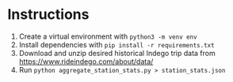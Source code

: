 # Instructions

1.  Create a virtual environment with `python3 -m venv env`
2.  Install dependencies with `pip install -r requirements.txt`
3.  Download and unzip desired historical Indego trip data from https://www.rideindego.com/about/data/
4.  Run `python aggregate_station_stats.py > station_stats.json`
